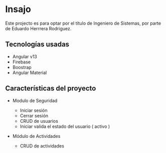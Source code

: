 # Insajo

Este projecto es para optar por el título de Ingeniero de Sistemas, 
por parte de Eduardo Herrrera Rodriguez.

## Tecnologías usadas

- Angular v13
- Firebase
- Boostrap
- Angular Material

## Características del proyecto

- Modulo de Seguridad
    - Iniciar sesión
    - Cerrar sesión
    - CRUD de usuarios
    - Iniciar valida el estado del usuario ( activo )
    
- Módulo de Actividades
    - CRUD de actividades